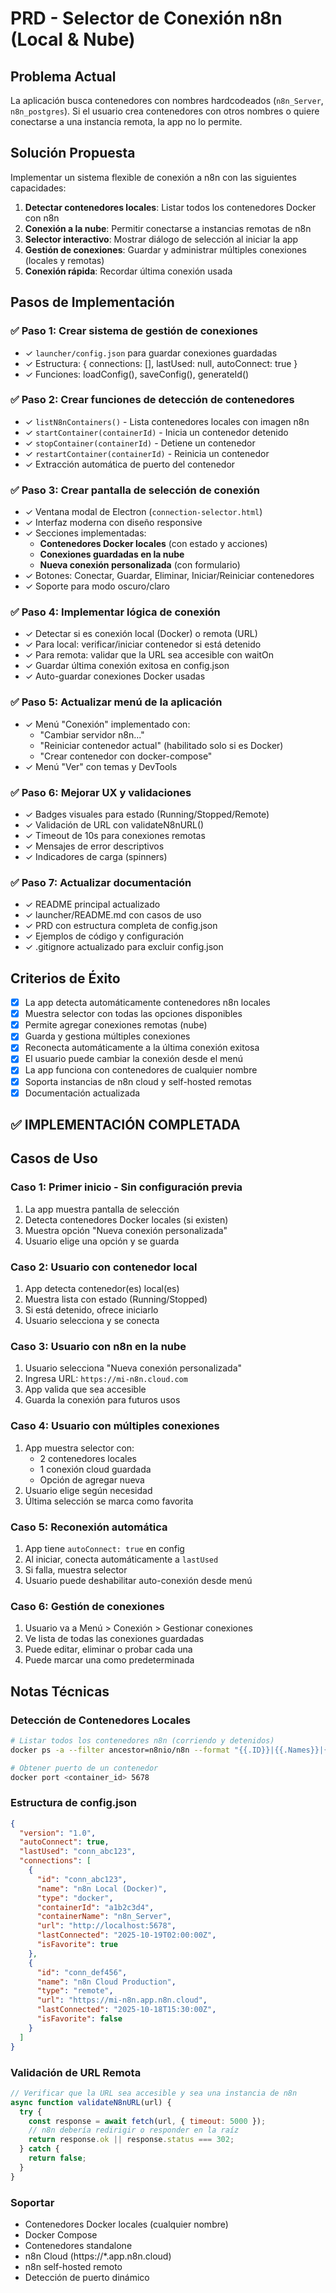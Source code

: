 # PRD - Selector de Conexión n8n (Local & Nube)

## Problema Actual
La aplicación busca contenedores con nombres hardcodeados (`n8n_Server`, `n8n_postgres`). Si el usuario crea contenedores con otros nombres o quiere conectarse a una instancia remota, la app no lo permite.

## Solución Propuesta
Implementar un sistema flexible de conexión a n8n con las siguientes capacidades:
1. **Detectar contenedores locales**: Listar todos los contenedores Docker con n8n
2. **Conexión a la nube**: Permitir conectarse a instancias remotas de n8n
3. **Selector interactivo**: Mostrar diálogo de selección al iniciar la app
4. **Gestión de conexiones**: Guardar y administrar múltiples conexiones (locales y remotas)
5. **Conexión rápida**: Recordar última conexión usada

## Pasos de Implementación

### ✅ Paso 1: Crear sistema de gestión de conexiones
- ✓ `launcher/config.json` para guardar conexiones guardadas
- ✓ Estructura: { connections: [], lastUsed: null, autoConnect: true }
- ✓ Funciones: loadConfig(), saveConfig(), generateId()

### ✅ Paso 2: Crear funciones de detección de contenedores
- ✓ `listN8nContainers()` - Lista contenedores locales con imagen n8n
- ✓ `startContainer(containerId)` - Inicia un contenedor detenido
- ✓ `stopContainer(containerId)` - Detiene un contenedor
- ✓ `restartContainer(containerId)` - Reinicia un contenedor
- ✓ Extracción automática de puerto del contenedor

### ✅ Paso 3: Crear pantalla de selección de conexión
- ✓ Ventana modal de Electron (`connection-selector.html`)
- ✓ Interfaz moderna con diseño responsive
- ✓ Secciones implementadas:
  - **Contenedores Docker locales** (con estado y acciones)
  - **Conexiones guardadas en la nube**
  - **Nueva conexión personalizada** (con formulario)
- ✓ Botones: Conectar, Guardar, Eliminar, Iniciar/Reiniciar contenedores
- ✓ Soporte para modo oscuro/claro

### ✅ Paso 4: Implementar lógica de conexión
- ✓ Detectar si es conexión local (Docker) o remota (URL)
- ✓ Para local: verificar/iniciar contenedor si está detenido
- ✓ Para remota: validar que la URL sea accesible con waitOn
- ✓ Guardar última conexión exitosa en config.json
- ✓ Auto-guardar conexiones Docker usadas

### ✅ Paso 5: Actualizar menú de la aplicación
- ✓ Menú "Conexión" implementado con:
  - "Cambiar servidor n8n..."
  - "Reiniciar contenedor actual" (habilitado solo si es Docker)
  - "Crear contenedor con docker-compose"
- ✓ Menú "Ver" con temas y DevTools

### ✅ Paso 6: Mejorar UX y validaciones
- ✓ Badges visuales para estado (Running/Stopped/Remote)
- ✓ Validación de URL con validateN8nURL()
- ✓ Timeout de 10s para conexiones remotas
- ✓ Mensajes de error descriptivos
- ✓ Indicadores de carga (spinners)

### ✅ Paso 7: Actualizar documentación
- ✓ README principal actualizado
- ✓ launcher/README.md con casos de uso
- ✓ PRD con estructura completa de config.json
- ✓ Ejemplos de código y configuración
- ✓ .gitignore actualizado para excluir config.json

## Criterios de Éxito
- [x] La app detecta automáticamente contenedores n8n locales
- [x] Muestra selector con todas las opciones disponibles
- [x] Permite agregar conexiones remotas (nube)
- [x] Guarda y gestiona múltiples conexiones
- [x] Reconecta automáticamente a la última conexión exitosa
- [x] El usuario puede cambiar la conexión desde el menú
- [x] La app funciona con contenedores de cualquier nombre
- [x] Soporta instancias de n8n cloud y self-hosted remotas
- [x] Documentación actualizada

## ✅ IMPLEMENTACIÓN COMPLETADA

## Casos de Uso

### Caso 1: Primer inicio - Sin configuración previa
1. La app muestra pantalla de selección
2. Detecta contenedores Docker locales (si existen)
3. Muestra opción "Nueva conexión personalizada"
4. Usuario elige una opción y se guarda

### Caso 2: Usuario con contenedor local
1. App detecta contenedor(es) local(es)
2. Muestra lista con estado (Running/Stopped)
3. Si está detenido, ofrece iniciarlo
4. Usuario selecciona y se conecta

### Caso 3: Usuario con n8n en la nube
1. Usuario selecciona "Nueva conexión personalizada"
2. Ingresa URL: `https://mi-n8n.cloud.com`
3. App valida que sea accesible
4. Guarda la conexión para futuros usos

### Caso 4: Usuario con múltiples conexiones
1. App muestra selector con:
   - 2 contenedores locales
   - 1 conexión cloud guardada
   - Opción de agregar nueva
2. Usuario elige según necesidad
3. Última selección se marca como favorita

### Caso 5: Reconexión automática
1. App tiene `autoConnect: true` en config
2. Al iniciar, conecta automáticamente a `lastUsed`
3. Si falla, muestra selector
4. Usuario puede deshabilitar auto-conexión desde menú

### Caso 6: Gestión de conexiones
1. Usuario va a Menú > Conexión > Gestionar conexiones
2. Ve lista de todas las conexiones guardadas
3. Puede editar, eliminar o probar cada una
4. Puede marcar una como predeterminada

## Notas Técnicas

### Detección de Contenedores Locales
```bash
# Listar todos los contenedores n8n (corriendo y detenidos)
docker ps -a --filter ancestor=n8nio/n8n --format "{{.ID}}|{{.Names}}|{{.Status}}|{{.Ports}}"

# Obtener puerto de un contenedor
docker port <container_id> 5678
```

### Estructura de config.json
```json
{
  "version": "1.0",
  "autoConnect": true,
  "lastUsed": "conn_abc123",
  "connections": [
    {
      "id": "conn_abc123",
      "name": "n8n Local (Docker)",
      "type": "docker",
      "containerId": "a1b2c3d4",
      "containerName": "n8n_Server",
      "url": "http://localhost:5678",
      "lastConnected": "2025-10-19T02:00:00Z",
      "isFavorite": true
    },
    {
      "id": "conn_def456",
      "name": "n8n Cloud Production",
      "type": "remote",
      "url": "https://mi-n8n.app.n8n.cloud",
      "lastConnected": "2025-10-18T15:30:00Z",
      "isFavorite": false
    }
  ]
}
```

### Validación de URL Remota
```javascript
// Verificar que la URL sea accesible y sea una instancia de n8n
async function validateN8nURL(url) {
  try {
    const response = await fetch(url, { timeout: 5000 });
    // n8n debería redirigir o responder en la raíz
    return response.ok || response.status === 302;
  } catch {
    return false;
  }
}
```

### Soportar
- Contenedores Docker locales (cualquier nombre)
- Docker Compose
- Contenedores standalone
- n8n Cloud (https://*.app.n8n.cloud)
- n8n self-hosted remoto
- Detección de puerto dinámico
